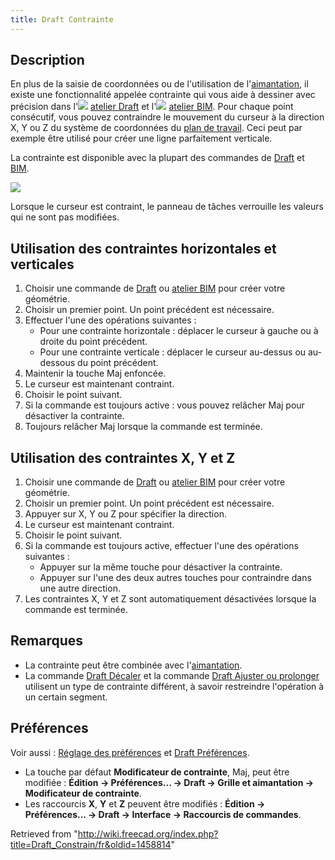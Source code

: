 ```yaml
---
title: Draft Contrainte
---
```

## Description

En plus de la saisie de coordonnées ou de l'utilisation de l'[aimantation](/Draft_Snap/fr "Draft Snap/fr"), il existe une fonctionnalité appelée contrainte qui vous aide à dessiner avec précision dans l'![](/images/Workbench_Draft.svg) [atelier Draft](/Draft_Workbench/fr "Draft Workbench/fr") et l'![](/images/Workbench_BIM.svg) [atelier BIM](/BIM_Workbench/fr "BIM Workbench/fr"). Pour chaque point consécutif, vous pouvez contraindre le mouvement du curseur à la direction X, Y ou Z du système de coordonnées du [plan de travail](/Draft_SelectPlane/fr "Draft SelectPlane/fr"). Ceci peut par exemple être utilisé pour créer une ligne parfaitement verticale.

La contrainte est disponible avec la plupart des commandes de [Draft](/Draft_Workbench/fr "Draft Workbench/fr") et [BIM](/BIM_Workbench/fr "BIM Workbench/fr").

![](/images/Draft_Constrain_taskpanel_example.png)

Lorsque le curseur est contraint, le panneau de tâches verrouille les valeurs qui ne sont pas modifiées.

## Utilisation des contraintes horizontales et verticales

1. Choisir une commande de [Draft](/Draft_Workbench/fr "Draft Workbench/fr") ou [atelier BIM](/BIM_Workbench/fr "BIM Workbench/fr") pour créer votre géométrie.
2. Choisir un premier point. Un point précédent est nécessaire.
3. Effectuer l'une des opérations suivantes :
   * Pour une contrainte horizontale : déplacer le curseur à gauche ou à droite du point précédent.
   * Pour une contrainte verticale : déplacer le curseur au-dessus ou au-dessous du point précédent.
4. Maintenir la touche Maj enfoncée.
5. Le curseur est maintenant contraint.
6. Choisir le point suivant.
7. Si la commande est toujours active : vous pouvez relâcher Maj pour désactiver la contrainte.
8. Toujours relâcher Maj lorsque la commande est terminée.

## Utilisation des contraintes X, Y et Z

1. Choisir une commande de [Draft](/Draft_Workbench/fr "Draft Workbench/fr") ou [atelier BIM](/BIM_Workbench/fr "BIM Workbench/fr") pour créer votre géométrie.
2. Choisir un premier point. Un point précédent est nécessaire.
3. Appuyer sur X, Y ou Z pour spécifier la direction.
4. Le curseur est maintenant contraint.
5. Choisir le point suivant.
6. Si la commande est toujours active, effectuer l'une des opérations suivantes :
   * Appuyer sur la même touche pour désactiver la contrainte.
   * Appuyer sur l'une des deux autres touches pour contraindre dans une autre direction.
7. Les contraintes X, Y et Z sont automatiquement désactivées lorsque la commande est terminée.

## Remarques

* La contrainte peut être combinée avec l'[aimantation](/Draft_Snap/fr "Draft Snap/fr").
* La commande [Draft Décaler](/Draft_Offset/fr "Draft Offset/fr") et la commande [Draft Ajuster ou prolonger](/Draft_Trimex/fr "Draft Trimex/fr") utilisent un type de contrainte différent, à savoir restreindre l'opération à un certain segment.

## Préférences

Voir aussi : [Réglage des préférences](/Preferences_Editor/fr "Preferences Editor/fr") et [Draft Préférences](/Draft_Preferences/fr "Draft Preferences/fr").

* La touche par défaut **Modificateur de contrainte**, Maj, peut être modifiée : **Édition → Préférences... → Draft → Grille et aimantation → Modificateur de contrainte**.
* Les raccourcis **X**, **Y** et **Z** peuvent être modifiés : **Édition → Préférences... → Draft → Interface → Raccourcis de commandes**.

Retrieved from "<http://wiki.freecad.org/index.php?title=Draft_Constrain/fr&oldid=1458814>"